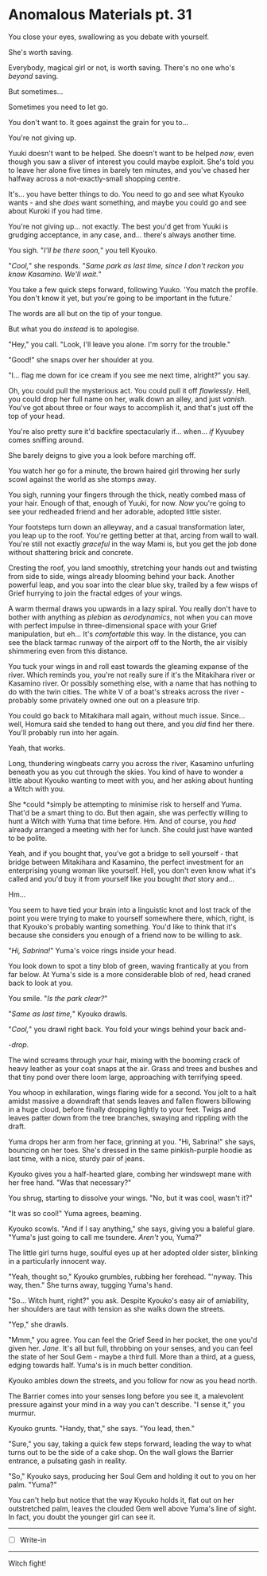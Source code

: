 # Anomalous Materials pt. 31

You close your eyes, swallowing as you debate with yourself.

She's worth saving.

Everybody, magical girl or not, is worth saving. There's no one who's *beyond* saving.

But sometimes...

Sometimes you need to let go.

You don't want to. It goes against the grain for you to...

You're not giving up.

Yuuki doesn't want to be helped. She doesn't want to be helped *now*, even though you saw a sliver of interest you could maybe exploit. She's told you to leave her alone five times in barely ten minutes, and you've chased her halfway across a not-exactly-small shopping centre.

It's... you have better things to do. You need to go and see what Kyouko wants - and she *does* want something, and maybe you could go and see about Kuroki if you had time.

You're not giving up... not exactly. The best you'd get from Yuuki is grudging acceptance, in any case, and... there's always another time.

You sigh. "*I'll be there soon,*" you tell Kyouko.

"*Cool,*" she responds. "*Same park as last time, since I don't reckon you know Kasamino. We'll wait.*"

You take a few quick steps forward, following Yuuko. 'You match the profile. You don't know it yet, but you're going to be important in the future.'

The words are all but on the tip of your tongue.

But what you do *instead* is to apologise.

"Hey," you call. "Look, I'll leave you alone. I'm sorry for the trouble."

"Good!" she snaps over her shoulder at you.

"I... flag me down for ice cream if you see me next time, alright?" you say.

Oh, you could pull the mysterious act. You could pull it off *flawlessly*. Hell, you could drop her full name on her, walk down an alley, and just *vanish*. You've got about three or four ways to accomplish it, and that's just off the top of your head.

You're also pretty sure it'd backfire spectacularly if... when... *if* Kyuubey comes sniffing around.

She barely deigns to give you a look before marching off.

You watch her go for a minute, the brown haired girl throwing her surly scowl against the world as she stomps away.

You sigh, running your fingers through the thick, neatly combed mass of your hair. Enough of that, enough of Yuuki, for now. *Now* you're going to see your redheaded friend and her adorable, adopted little sister.

Your footsteps turn down an alleyway, and a casual transformation later, you leap up to the roof. You're getting better at that, arcing from wall to wall. You're still not exactly *graceful* in the way Mami is, but you get the job done without shattering brick and concrete.

Cresting the roof, you land smoothly, stretching your hands out and twisting from side to side, wings already blooming behind your back. Another powerful leap, and you soar into the clear blue sky, trailed by a few wisps of Grief hurrying to join the fractal edges of your wings.

A warm thermal draws you upwards in a lazy spiral. You really don't have to bother with anything as *plebian* as *aerodynamics*, not when you can move with perfect impulse in three-dimensional space with your Grief manipulation, but eh... It's *comfortable* this way. In the distance, you can see the black tarmac runway of the airport off to the North, the air visibly shimmering even from this distance.

You tuck your wings in and roll east towards the gleaming expanse of the river. Which reminds you, you're not really sure if it's the Mitakihara river or Kasamino river. Or possibly something else, with a name that has nothing to do with the twin cities. The white V of a boat's streaks across the river - probably some privately owned one out on a pleasure trip.

You could go back to Mitakihara mall again, without much issue. Since... well, Homura said she tended to hang out there, and you *did* find her there. You'll probably run into her again.

Yeah, that works.

Long, thundering wingbeats carry you across the river, Kasamino unfurling beneath you as you cut through the skies. You kind of have to wonder a little about Kyouko wanting to meet with you, and her asking about hunting a Witch with you.

She \*could \*simply be attempting to minimise risk to herself and Yuma. That'd be a smart thing to do. But then again, she was perfectly willing to hunt a Witch with Yuma that time before. Hm. And of course, you *had* already arranged a meeting with her for lunch. She could just have wanted to be polite.

Yeah, and if you bought that, you've got a bridge to sell yourself - that bridge between Mitakihara and Kasamino, the perfect investment for an enterprising young woman like yourself. Hell, you don't even know what it's called and you'd buy it from yourself like you bought *that* story and...

Hm...

You seem to have tied your brain into a linguistic knot and lost track of the point you were trying to make to yourself somewhere there, which, right, is that Kyouko's probably wanting something. You'd like to think that it's because she considers you enough of a friend now to be willing to ask.

"*Hi, Sabrina!*" Yuma's voice rings inside your head.

You look down to spot a tiny blob of green, waving frantically at you from far below. At Yuma's side is a more considerable blob of red, head craned back to look at you.

You smile. "*Is the park clear?*"

"*Same as last time,*" Kyouko drawls.

"*Cool,*" you drawl right back. You fold your wings behind your back and-

\-*drop*.

The wind screams through your hair, mixing with the booming crack of heavy leather as your coat snaps at the air. Grass and trees and bushes and that tiny pond over there loom large, approaching with terrifying speed.

You whoop in exhilaration, wings flaring wide for a second. You jolt to a halt amidst massive a downdraft that sends leaves and fallen flowers billowing in a huge cloud, before finally dropping lightly to your feet. Twigs and leaves patter down from the tree branches, swaying and rippling with the draft.

Yuma drops her arm from her face, grinning at you. "Hi, Sabrina!" she says, bouncing on her toes. She's dressed in the same pinkish-purple hoodie as last time, with a nice, sturdy pair of jeans.

Kyouko gives you a half-hearted glare, combing her windswept mane with her free hand. "Was that necessary?"

You shrug, starting to dissolve your wings. "No, but it was cool, wasn't it?"

"It was so cool!" Yuma agrees, beaming.

Kyouko scowls. "And if I say anything," she says, giving you a baleful glare. "Yuma's just going to call me tsundere. *Aren't* you, Yuma?"

The little girl turns huge, soulful eyes up at her adopted older sister, blinking in a particularly innocent way.

"Yeah, thought so," Kyouko grumbles, rubbing her forehead. "'nyway. This way, then." She turns away, tugging Yuma's hand.

"So... Witch hunt, right?" you ask. Despite Kyouko's easy air of amiability, her shoulders are taut with tension as she walks down the streets.

"Yep," she drawls.

"Mmm," you agree. You can feel the Grief Seed in her pocket, the one you'd given her. *Jane*. It's all but full, throbbing on your senses, and you can feel the state of her Soul Gem - maybe a third full. More than a third, at a guess, edging towards half. Yuma's is in much better condition.

Kyouko ambles down the streets, and you follow for now as you head north.

The Barrier comes into your senses long before you see it, a malevolent pressure against your mind in a way you can't describe. "I sense it," you murmur.

Kyouko grunts. "Handy, that," she says. "You lead, then."

"Sure," you say, taking a quick few steps forward, leading the way to what turns out to be the side of a cake shop. On the wall glows the Barrier entrance, a pulsating gash in reality.

"So," Kyouko says, producing her Soul Gem and holding it out to you on her palm. "Yuma?"

You can't help but notice that the way Kyouko holds it, flat out on her outstretched palm, leaves the clouded Gem well above Yuma's line of sight. In fact, you doubt the younger girl can see it.

---

- [ ] Write-in

---

Witch fight!
